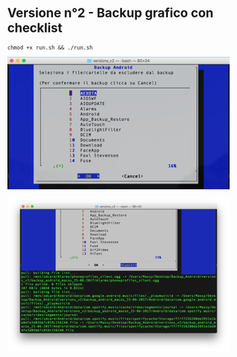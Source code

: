 # Versione n°2 - Backup grafico con checklist

    chmod +x run.sh && ./run.sh 

![Alt text](https://raw.githubusercontent.com/Fast0n/Backup_Android/master/version_v2/img/1.png?raw=true "Avvio script iniziale")

![Alt text](https://raw.githubusercontent.com/Fast0n/Backup_Android/master/version_v2/img/2.png?raw=true "Avvio Backup")
